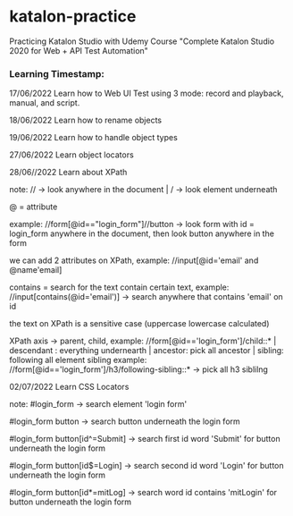 # katalon-practice
 Practicing Katalon Studio with Udemy Course "Complete Katalon Studio 2020 for Web + API Test Automation"

 ### Learning Timestamp:

17/06/2022 Learn how to Web UI Test using 3 mode: record and playback, manual, and script.

18/06/2022 Learn how to rename objects

19/06/2022 Learn how to handle object types

27/06/2022 Learn object locators

28/06//2022 Learn about XPath 

note: // -> look anywhere in the document | / -> look element underneath

@ = attribute

example: //form[@id=="login_form"]//button -> look form with id = login_form anywhere in the document, then look button anywhere in the form

we can add 2 attributes on XPath, example: //input[@id='email' and @name'email]

contains = search for the text contain certain text, example: //input[contains(@id='email')] -> search anywhere that contains 'email' on id

the text on XPath is a sensitive case (uppercase lowercase calculated)

XPath axis -> parent, child, example: //form[@id=='login_form']/child::* | descendant : everything undernearth | ancestor: pick all ancestor | sibling: following all element sibling example: //form[@id=='login_form']/h3/following-sibling::* -> pick all h3 siblilng

02/07/2022 Learn CSS Locators

note: #login_form -> search element 'login form'

#login_form button -> search button underneath the login form

#login_form button[id^=Submit] -> search first id word 'Submit' for button underneath the login form

#login_form button[id$=Login] -> search second id word 'Login' for button underneath the login form

#login_form button[id*=mitLog] -> search word id contains 'mitLogin' for button underneath the login form





